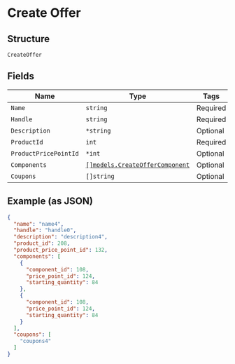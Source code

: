 
# Create Offer

## Structure

`CreateOffer`

## Fields

| Name | Type | Tags | Description |
|  --- | --- | --- | --- |
| `Name` | `string` | Required | - |
| `Handle` | `string` | Required | - |
| `Description` | `*string` | Optional | - |
| `ProductId` | `int` | Required | - |
| `ProductPricePointId` | `*int` | Optional | - |
| `Components` | [`[]models.CreateOfferComponent`](../../doc/models/create-offer-component.md) | Optional | - |
| `Coupons` | `[]string` | Optional | - |

## Example (as JSON)

```json
{
  "name": "name4",
  "handle": "handle0",
  "description": "description4",
  "product_id": 208,
  "product_price_point_id": 132,
  "components": [
    {
      "component_id": 108,
      "price_point_id": 124,
      "starting_quantity": 84
    },
    {
      "component_id": 108,
      "price_point_id": 124,
      "starting_quantity": 84
    }
  ],
  "coupons": [
    "coupons4"
  ]
}
```

